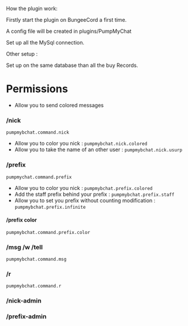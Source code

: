 How the plugin work:

Firstly start the plugin on BungeeCord a first time.

A config file will be created in plugins/PumpMyChat

Set up all the MySql connection. 

Other setup :

Set up on the same database than all the buy Records.


# Permissions

- Allow you to send colored messages

### /nick 
`pumpmybchat.command.nick`
- Allow you to color you nick : `pumpmybchat.nick.colored`
- Allow you to take the name of an other user : `pumpmybchat.nick.usurp`

### /prefix 
`pumpmychat.command.prefix`
- Allow you to color you nick : `pumpmybchat.prefix.colored`
- Add the staff prefix behind your prefix : `pumpmybchat.prefix.staff`
- Allow you to set you prefix without counting modification : `pumpmybchat.prefix.infinite`

#### /prefix color
`pumpmybchat.command.prefix.color`

### /msg /w /tell 
`pumpmybchat.command.msg`

### /r 
`pumpmybchat.command.r`

### /nick-admin

### /prefix-admin
